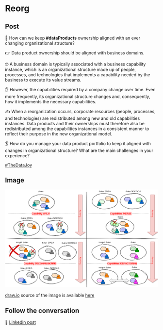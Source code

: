 # Reorg

## Post

🤔 How can we keep **#dataProducts** ownership aligned with an ever changing organizational structure?

👉 Data product ownership should be aligned with business domains. 

🤓 A business domain is typically associated with a business capability instance, which is an organizational structure made up of people, processes, and technologies that implements a capability needed by the business to execute its value streams.

✋ However, the capabilities required by a company change over time. Even more frequently, its organizational structure changes and, consequently, how it implements the necessary capabilities. 

✍ When a reorganization occurs, corporate resources (people, processes, and technologies) are redistributed among new and old capabilities instances. Data products and their ownerships must therefore also be redistributed among the capabilities instances in a consistent manner to reflect their purpose in the new organizational model.

👂 How do you manage your data product portfolio to keep it aligned with changes in organizational structure? What are the main challenges in your experience?

[#TheDataJoy](https://www.linkedin.com/feed/hashtag/?keywords=thedatajoy)

## Image

![2024-P019-composability.png](/images/2024/2024-P031-reorg.png)

[draw.io](https://app.diagrams.net/) source of the image is available [here](/images/2024/2024.drawio) 

## Follow the conversation

🔵 [Linkedin post](https://www.linkedin.com/posts/andreagioia_dataproducts-activity-7197171983741046786-KEcl)
